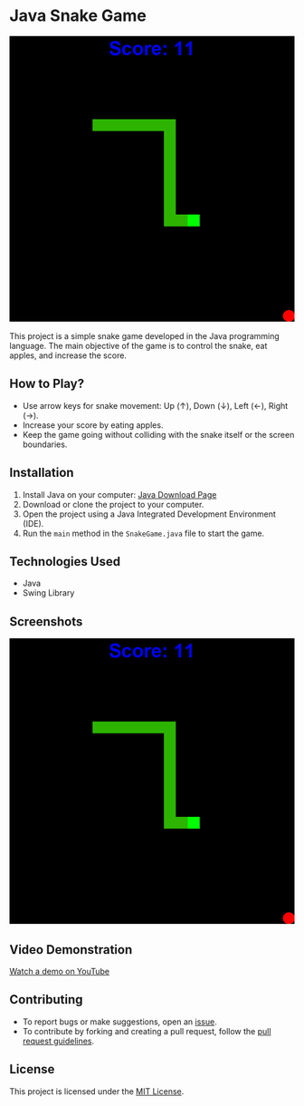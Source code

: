 # Java Snake Game

![Snake Game](screenshot.png)

This project is a simple snake game developed in the Java programming language. The main objective of the game is to control the snake, eat apples, and increase the score.

## How to Play?

- Use arrow keys for snake movement: Up (↑), Down (↓), Left (←), Right (→).
- Increase your score by eating apples.
- Keep the game going without colliding with the snake itself or the screen boundaries.

## Installation

1. Install Java on your computer: [Java Download Page](https://www.java.com/en/download/)
2. Download or clone the project to your computer.
3. Open the project using a Java Integrated Development Environment (IDE).
4. Run the `main` method in the `SnakeGame.java` file to start the game.

## Technologies Used

- Java
- Swing Library

## Screenshots

![Snake Game](screenshot.png)

## Video Demonstration

[Watch a demo on YouTube](https://www.youtube.com/watch?v=your_video_id)

## Contributing

- To report bugs or make suggestions, open an [issue](https://github.com/kuzeymertcan/Java-Snake-Game/issues).
- To contribute by forking and creating a pull request, follow the [pull request guidelines](https://github.com/kuzeymertcan/Java-Snake-Game/pulls).

## License

This project is licensed under the [MIT License](LICENSE).
